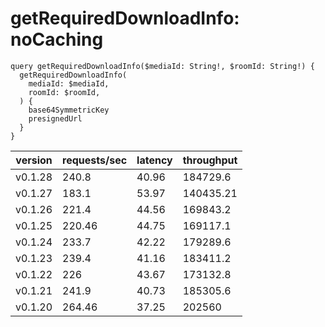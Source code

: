 # getRequiredDownloadInfo: noCaching

```gql
query getRequiredDownloadInfo($mediaId: String!, $roomId: String!) {
  getRequiredDownloadInfo(
    mediaId: $mediaId,
    roomId: $roomId,
  ) {
    base64SymmetricKey
    presignedUrl
  }
}
```

| version | requests/sec | latency | throughput |
| ------- | ------------ | ------- | ---------- |
| v0.1.28 | 240.8        | 40.96   | 184729.6   |
| v0.1.27 | 183.1        | 53.97   | 140435.21  |
| v0.1.26 | 221.4        | 44.56   | 169843.2   |
| v0.1.25 | 220.46       | 44.75   | 169117.1   |
| v0.1.24 | 233.7        | 42.22   | 179289.6   |
| v0.1.23 | 239.4        | 41.16   | 183411.2   |
| v0.1.22 | 226          | 43.67   | 173132.8   |
| v0.1.21 | 241.9        | 40.73   | 185305.6   |
| v0.1.20 | 264.46       | 37.25   | 202560     |